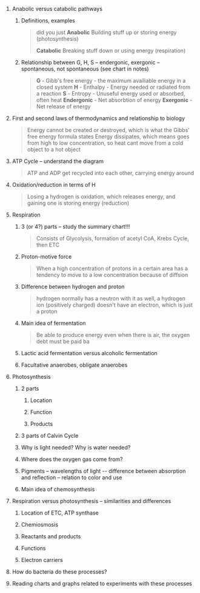 1.  Anabolic versus catabolic pathways
    
    1.  Definitions, examples

		>did you just **Anabolic**
		> Building stuff up or storing energy (photosynthesis)
		> 
		> **Catabolic**
		> Breaking stuff down or using energy (respiration)
        
    2.  Relationship between G, H, S – endergonic, exergonic – spontaneous, not spontaneous (see chart in notes)

		> **G** - Gibb's free energy - the maximum availiable energy in a closed system
		> **H** - Enthalpy - Energy needed or radiated from a reaction
		> **S** - Entropy - Unuseful energy used or absorbed, often heat
		> **Endergonic** - Net absorbtion of energy
		> **Exergonic** - Net release of energy

2.  First and second laws of thermodynamics and relationship to biology

	> Energy cannot be created or destroyed, which is what the Gibbs' free energy formula states
	> Energy dissipates, which means goes from high to low concentration, so heat cant move from a cold object to a hot object

3.  ATP Cycle – understand the diagram

	> ATP and ADP get recycled into each other, carrying energy around

4.  Oxidation/reduction in terms of H

	> Losing a hydrogen is oxidation, which releases energy, and gaining one is storing energy (reduction)

5.  Respiration
    
    1.  3 (or 4?) parts – study the summary chart!!!
		
		> Consists of Glycolysis, formation of acetyl CoA, Krebs Cycle, then ETC

    2.  Proton-motive force

		> When a high concentration of protons in a certain area has a tendency to move to a low concentration because of diffsion

    3.  Difference between hydrogen and proton

		> hydrogen normally has a neutron with it as well, a hydrogen ion (positively charged) doesn't have an electron, which is just a proton

    4.  Main idea of fermentation

		> Be able to produce energy even when there is air, the oxygen debt must be paid ba

    5.  Lactic acid fermentation versus alcoholic fermentation
        
    6.  Facultative anaerobes, obligate anaerobes
        
6.  Photosynthesis
    
    1.  2 parts
        
        1.  Location
            
        2.  Function
            
        3.  Products
            
    2.  3 parts of Calvin Cycle
        
    3.  Why is light needed? Why is water needed?
        
    4.  Where does the oxygen gas come from?
        
    5.  Pigments – wavelengths of light -- difference between absorption and reflection – relation to color and use
        
    6.  Main idea of chemosynthesis
        
7.  Respiration versus photosynthesis – similarities and differences
    
    1.  Location of ETC, ATP synthase
        
    2.  Chemiosmosis
        
    3.  Reactants and products
        
    4.  Functions
        
    5.  Electron carriers
        
8.  How do bacteria do these processes?
    
9.  Reading charts and graphs related to experiments with these processes